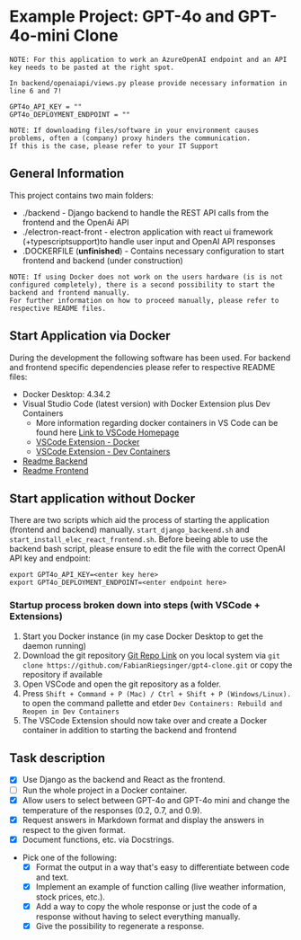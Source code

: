 # Example Project: GPT-4o and GPT-4o-mini Clone

```
NOTE: For this application to work an AzureOpenAI endpoint and an API key needs to be pasted at the right spot.

In backend/openaiapi/views.py please provide necessary information in line 6 and 7!

GPT4o_API_KEY = ""
GPT4o_DEPLOYMENT_ENDPOINT = ""
```

```
NOTE: If downloading files/software in your environment causes problems, often a (company) proxy hinders the communication.
If this is the case, please refer to your IT Support
```

## General Information
This project contains two main folders:

* ./backend - Django backend to handle the REST API calls from the frontend and the OpenAi API
* ./electron-react-front - electron application with react ui framework (+typescriptsupport)to handle user input and OpenAI API responses
* .DOCKERFILE (**unfinished**) - Contains necessary configuration to start frontend and backend (under construction)

```
NOTE: If using Docker does not work on the users hardware (is is not configured completely), there is a second possibility to start the backend and frontend manually.
For further information on how to proceed manually, please refer to respective README files.
```

## Start Application via Docker

During the development the following software has been used. For backend and frontend specific dependencies please refer to respective README files:
* Docker Desktop: 4.34.2
* Visual Studio Code (latest version) with Docker Extension plus Dev Containers
  * More information regarding docker containers in VS Code can be found here [Link to VSCode Homepage](https://code.visualstudio.com/docs/containers/overview)
  * [VSCode Extension - Docker](https://marketplace.visualstudio.com/items?itemName=ms-azuretools.vscode-docker)
  * [VSCode Extension - Dev Containers](https://marketplace.visualstudio.com/items?itemName=ms-vscode-remote.remote-containers)
* [Readme Backend](backend/README.md)
* [Readme Frontend](electron-react-frontend/README.md)

## Start application without Docker

There are two scripts which aid the process of starting the application (frontend and backend) manually. `start_django_backeend.sh` and `start_install_elec_react_frontend.sh`. Before beeing able to use the backend bash script, please ensure to edit the file with the correct OpenAI API key and endpoint:

    export GPT4o_API_KEY=<enter key here>
    export GPT4o_DEPLOYMENT_ENDPOINT=<enter endpoint here>

### Startup process broken down into steps (with VSCode + Extensions)

1. Start you Docker instance (in my case Docker Desktop to get the daemon running)
2. Download the git repository [Git Repo Link](https://github.com/FabianRiegsinger/gpt4-clone) on you local system via `git clone https://github.com/FabianRiegsinger/gpt4-clone.git` or copy the repository if available
3. Open VSCode and open the git repository as a folder.
4. Press `Shift + Command + P (Mac) / Ctrl + Shift + P (Windows/Linux).` to open the command pallette and etder `Dev Containers: Rebuild and Reopen in Dev Containers`
5. The VSCode Extension should now take over and create a Docker container in addition to starting the backend and frontend


## Task description

 - [x] Use Django as the backend and React as the frontend.
 - [ ] Run the whole project in a Docker container.
 - [x] Allow users to select between GPT-4o and GPT-4o mini and change the
temperature of the responses (0.2, 0.7, and 0.9).
 - [x] Request answers in Markdown format and display the answers in respect to
the given format.
 - [x] Document functions, etc. via Docstrings.

- Pick one of the following:
   - [x] Format the output in a way that's easy to differentiate between code
and text.
   - [x] Implement an example of function calling (live weather information,
stock prices, etc.).
   - [x] Add a way to copy the whole response or just the code of a response
without having to select everything manually.
   - [x] Give the possibility to regenerate a response.